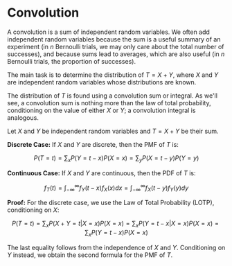 # Convolution

A convolution is a sum of independent random variables. We often add independent random variables because the sum is a useful summary of an experiment (in $n$ Bernoulli trials, we may only care about the total number of successes), and because sums lead to averages, which are also useful (in $n$ Bernoulli trials, the proportion of successes).

The main task is to determine the distribution of $T = X + Y$, where $X$ and $Y$ are independent random variables whose distributions are known.

The distribution of $T$ is found using a convolution sum or integral. As we'll see, a convolution sum is nothing more than the law of total probability, conditioning on the value of either $X$ or $Y$; a convolution integral is analogous.

Let $X$ and $Y$ be independent random variables and $T = X + Y$ be their sum.

**Discrete Case:** If $X$ and $Y$ are discrete, then the PMF of $T$ is:

$$P(T = t) = \sum_x P(Y = t - x)P(X = x) = \sum_y P(X = t - y)P(Y = y)$$

**Continuous Case:** If $X$ and $Y$ are continuous, then the PDF of $T$ is:

$$f_T(t) = \int_{-\infty}^{\infty} f_Y(t - x)f_X(x)dx = \int_{-\infty}^{\infty} f_X(t - y)f_Y(y)dy$$

**Proof:** For the discrete case, we use the Law of Total Probability (LOTP), conditioning on $X$:

$$P(T = t) = \sum_x P(X + Y = t|X = x)P(X = x) = \sum_x P(Y = t - x|X = x)P(X = x) = \sum_x P(Y = t - x)P(X = x)$$

The last equality follows from the independence of $X$ and $Y$. Conditioning on $Y$ instead, we obtain the second formula for the PMF of $T$.